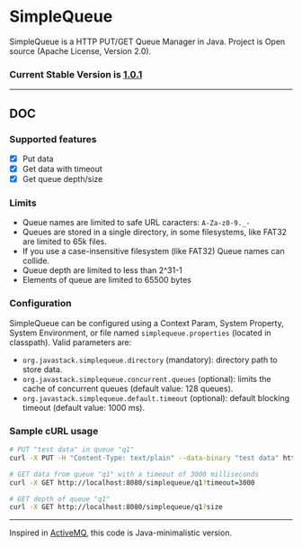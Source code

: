 # SimpleQueue

SimpleQueue is a HTTP PUT/GET Queue Manager in Java. Project is Open source (Apache License, Version 2.0).

### Current Stable Version is [1.0.1](https://maven-release.s3.amazonaws.com/release/org/javastack/simplequeue/1.0.1/simplequeue-1.0.1.war)

---

## DOC

### Supported features

  - [x] Put data
  - [x] Get data with timeout
  - [x] Get queue depth/size

### Limits

  - Queue names are limited to safe URL caracters: `A-Za-z0-9._-`
  - Queues are stored in a single directory, in some filesystems, like FAT32 are limited to 65k files.
  - If you use a case-insensitive filesystem (like FAT32) Queue names can collide.
  - Queue depth are limited to less than 2^31-1
  - Elements of queue are limited to 65500 bytes

### Configuration

SimpleQueue can be configured using a Context Param, System Property, System Environment, or file named `simplequeue.properties` (located in classpath). Valid parameters are:

  - `org.javastack.simplequeue.directory` (mandatory): directory path to store data.
  - `org.javastack.simplequeue.concurrent.queues` (optional): limits the cache of concurrent queues (default value: 128 queues).
  - `org.javastack.simplequeue.default.timeout` (optional): default blocking timeout (default value: 1000 ms).

### Sample cURL usage

```bash
# PUT "test data" in queue "q1"
curl -X PUT -H "Content-Type: text/plain" --data-binary "test data" http://localhost:8080/simplequeue/q1

# GET data from queue "q1" with a timeout of 3000 milliseconds
curl -X GET http://localhost:8080/simplequeue/q1?timeout=3000

# GET depth of queue "q1"
curl -X GET http://localhost:8080/simplequeue/q1?size
```

---
Inspired in [ActiveMQ](http://activemq.apache.org/), this code is Java-minimalistic version.
